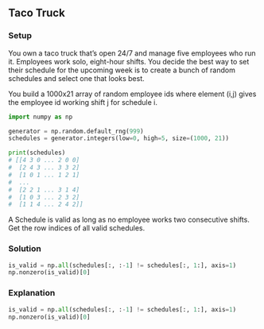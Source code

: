## Taco Truck

### Setup

You own a taco truck that’s open 24/7 and manage five employees who run it. Employees work solo, eight-hour shifts. You decide the best way to set their schedule for the upcoming week is to create a bunch of random schedules and select one that looks best.

You build a 1000x21 array of random employee ids where element (i,j) gives the employee id working shift j for schedule i.

```python
import numpy as np

generator = np.random.default_rng(999)
schedules = generator.integers(low=0, high=5, size=(1000, 21))

print(schedules)
# [[4 3 0 ... 2 0 0]
#  [2 4 3 ... 3 3 2]
#  [1 0 1 ... 1 2 1]
#  ...
#  [2 2 1 ... 3 1 4]
#  [1 0 3 ... 2 3 2]
#  [1 1 4 ... 2 4 2]]
```

A Schedule is valid as long as no employee works two consecutive shifts. Get the row indices of all valid schedules.

### Solution

```python
is_valid = np.all(schedules[:, :-1] != schedules[:, 1:], axis=1)
np.nonzero(is_valid)[0]
```

### Explanation

```python
is_valid = np.all(schedules[:, :-1] != schedules[:, 1:], axis=1)
np.nonzero(is_valid)[0]
```

